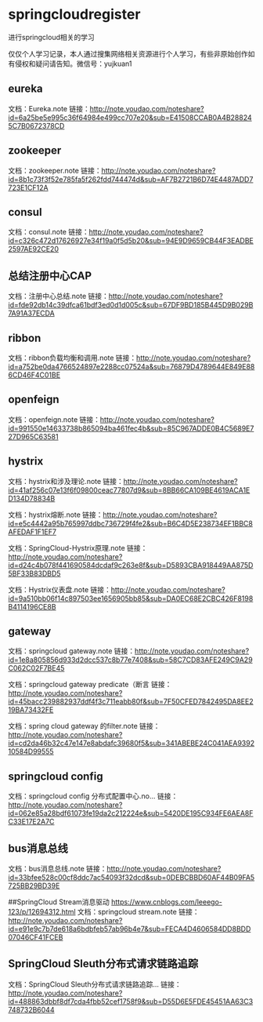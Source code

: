 # springcloudregister
进行springcloud相关的学习

仅仅个人学习记录，本人通过搜集网络相关资源进行个人学习，有些非原始创作如有侵权和疑问请告知。微信号：yujkuan1



## eureka
文档：Eureka.note
链接：http://note.youdao.com/noteshare?id=6a25be5e995c36f64984e499cc707e20&sub=E41508CCAB0A4B288245C7B0672378CD

## zookeeper
文档：zookeeper.note
链接：http://note.youdao.com/noteshare?id=8b1c73f3f52e785fa5f262fdd744474d&sub=AF7B2721B6D74E4487ADD7723E1CF12A
## consul
文档：consul.note
链接：http://note.youdao.com/noteshare?id=c326c472d17626927e34f19a0f5d5b20&sub=94E9D9659CB44F3EADBE2597AE92CE20

## 总结注册中心CAP
文档：注册中心总结.note
链接：http://note.youdao.com/noteshare?id=fde92db14c39dfca61bdf3ed0d1d005c&sub=67DF9BD185B445D9B029B7A91A37ECDA

## ribbon
文档：ribbon负载均衡和调用.note
链接：http://note.youdao.com/noteshare?id=a752be0da4766524897e2288cc07524a&sub=76879D4789644E849E886CD46F4C01BE

## openfeign

文档：openfeign.note
链接：http://note.youdao.com/noteshare?id=991550e14633738b865094ba461fec4b&sub=85C967ADDE0B4C5689E727D965C63581


## hystrix

文档：hystrix和涉及理论.note
链接：http://note.youdao.com/noteshare?id=41af256c07e13f6f09800ceac77807d9&sub=8BB66CA109BE4619ACA1ED134D78834B

文档：hystrix熔断.note
链接：http://note.youdao.com/noteshare?id=e5c4442a95b765997ddbc736729f4fe2&sub=B6C4D5E238734EF1BBC8AFEDAF1F1EF7

文档：SpringCloud-Hystrix原理.note
链接：http://note.youdao.com/noteshare?id=d24c4b078f441690584dcdaf9c263e8f&sub=D5893CBA918449AA875D5BF33B83DBD5

文档：Hystrix仪表盘.note
链接：http://note.youdao.com/noteshare?id=9a510bb06f14c897503ee1656905bb85&sub=DA0EC68E2CBC426F8198B4114196CE8B


## gateway

文档：springcloud gateway.note
链接：http://note.youdao.com/noteshare?id=1e8a805856d933d2dcc537c8b77e7408&sub=58C7CD83AFE249C9A29C062C02F7BE45

文档：springcloud gateway predicate（断言
链接：http://note.youdao.com/noteshare?id=45bacc239882937ddf4f3c711eabb80f&sub=7F50CFED7842495DA8EE219BA73432FE

文档：spring cloud gateway 的filter.note
链接：http://note.youdao.com/noteshare?id=cd2da46b32c47e147e8abdafc39680f5&sub=341ABEBE24C041AEA939210584D99555

## springcloud config
 
文档：springcloud config 分布式配置中心.no...
链接：http://note.youdao.com/noteshare?id=062e85a28bdf61073fe19da2c212224e&sub=5420DE195C934FE6AEA8FC33E17E2A7C


## bus消息总线
文档：bus消息总线.note
链接：http://note.youdao.com/noteshare?id=33bfee528c00cf8ddc7ac54093f32dcd&sub=0DEBCBBD60AF44B09FA5725BB29BD39E


##SpringCloud Stream消息驱动
https://www.cnblogs.com/leeego-123/p/12694312.html
文档：springcloud stream.note
链接：http://note.youdao.com/noteshare?id=e91e9c7b7de618a6bdbfeb57ab96b4e7&sub=FECA4D4606584DD8BDD07046CF41FCEB


## SpringCloud Sleuth分布式请求链路追踪
文档：SpringCloud Sleuth分布式请求链路追踪...
链接：http://note.youdao.com/noteshare?id=488863dbbf8df7cda4fbb52cef1758f9&sub=D55D6E5FDE45451AA63C3748732B6044